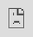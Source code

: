 ```yaml
---
title: "Virtual Certified Scrum Product Owner (CSPO) Training Workshop—January 13-14, 2025"
date: "2024-12-06"
coverImage: "shutterstock_758319106-edit.jpg"
---
```


## **YOU’LL LEARN HOW TO FIX & AVOID SCRUM PROBLEMS**

![Best Scrum training reviews and value](images/100M-Offer-V2-1024x1024.jpg)

## You’re one workshop away from successfully elevating your team and career to new success…

<iframe src="https://player.vimeo.com/video/930788565?badge=0&amp;autopause=0&amp;player_id=0&amp;app_id=58479" frameborder="0" allow="autoplay; fullscreen; picture-in-picture; clipboard-write" style="position:absolute;top:0;left:0;width:100%;height:100%;" title="Top Scrum Problems"></iframe>

<script src="https://player.vimeo.com/api/player.js"></script>

- Paying your own way with no company reimbursement? **$795 CAD** ($995) + HST
- Regular business **$995** ($1295) + HST
- 5 or more people attending our training within 3 months? – [email for special pricing](mailto: contact@agilepainrelief.com)
- Non-profit or unemployed – [email and we’ll help you](mailto: contact@agilepainrelief.com)

![Stop Sign. Image by FreePik](images/stop-sign-FreePik.jpg) **Discount training gets you discount results. Yes, our prices are higher than standard trainers.** **Because quality costs more than bare bones minimum. Cheaper training is a lot of DIY with expensive trial and error.**

### EXCLUSIVE BONUSES WE INCLUDE

- 6 MONTHS of targeted coaching
- Exclusive cheat sheets, templates and exercises designed by experts to get the results you want
- Guaranteed problem-solving solutions
- Sample scripts and communication strategies

**Do you want to buy cheap training just so you can put the letters "CSPO" after your name?** **Or do you want to invest to gain skills that will actually advance your team and career?**

You know the difference in quality and price with fast food vs. fine dining, so consider it with your education and career as well.

[

REGISTER NOW

](#register)

### What makes us different than others?

**Most Scrum trainers treat you as a once and done. We’re here to help you do Scrum and enjoy the results, not just give you a certification.** There's quite a lot that makes us different from other training providers. But don’t take our word for it. Take a minute to consider the following….

"_My first Scrum training ever was with Mark for CSM. Sadly, my company at the time sent me elsewhere for A-CSM. **Nearly everything the other trainer taught in A-CSM had already been covered in Mark's CSM course or his follow-up material (which I still refer to to this day)**. Mark offers way more depth than anyone else in his training. I will definitely be going back to him for my CSP-SM!_" ~ Josh N.

## 100% Satisfaction Guaranteed

![certificate](images/noun-coaching-4190192.png)**Individual support** - Small class size – no more than 15 people. (Be aware that some trainers put 50 people in a class.) Answers to your “Yes, but in real life…” questions and concerns to solve your problems.

[

REGISTER NOW

](#register)

* * *

### Testimonials

"_Whether you have 0 days or 10 years of product owner experience you're **guaranteed to learn a lot from this course**._" ~ Luke N.

"_One of the best on-line courses I have taken. This course was REALLY good (I don't often say that!). **It could have easily have been death-by-powerpoint, but instead the course was engaging and fun!** Using a variety of online tools, we explored Scrum both on a broad surface level, then with deep dives into particular areas as voted for by the class. Mark made sure that everyone was satisfied with their own personal understanding before closing a particular topic. Thank you, Mark! I am very excited to take Scrum to my organization and create a high performance team!_" ~ Ross H.

"_Anyone looking to do this course...do it with Mark! His passion for all things Scrum and Agile shines through and excites his students. He’s a scrum realist with a fantastic sense of humour! The material is relevant today and Mark gives us a glimpse of what we can expect 5 years from now. **The post class support is fantastic** and shows how passionate and knowledgeable Mark is about learning! A true educator!_" ~ Roberta P.

**We have _thousands_ of quotes and testimonials from people who have enjoyed and benefited from our training.** [Let us know](/contact-us "Contact Us") if you would like to read even more.

* * *

**Training runs each day from 9:00 am to 5:00 pm Eastern Time** Requirements: a webcam and microphone, a browser that isn’t Internet Explorer, and a system that can run the free apps of Google docs, Zoom, and Mural all at the same time.

[FAQs, Refunds and Cancellations](/faqs-and-policies)

Questions? Email: contact@agilepainrelief.com | Phone: 1-877-248-8277

## All upcoming Certified Scrum Product Owner workshops:

\[do\_widget id=custom-ee-upcoming-events-widget-15\]
